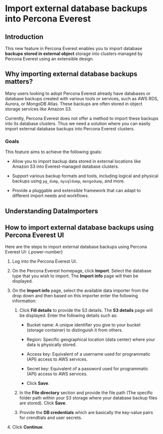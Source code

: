 # Import external database backups into Percona Everest

## Introduction

This new feature in Percona Everest enables you to import database **backups stored in external object** storage into clusters managed by Percona Everest using an extensible design.


## Why importing external database backups matters?

Many users looking to adopt Percona Everest already have databases or database backups created with various tools or services, such as AWS RDS, Aurora, or MongoDB Atlas. These backups are often stored in object storage services like Amazon S3. 

Currently, Percona Everest does not offer a method to import these backups into its database clusters. Thus we need a solution where you can easily import external database backups into Percona Everest clusters.

### Goals

This feature aims to achieve the following goals:

- Allow you to import backup data stored in external locations like Amazon S3 into Everest-managed database clusters.

- Support various backup formats and tools, including logical and physical backups using `pg_dump`, `mysqldump`, `mongodump`, and more.

- Provide a pluggable and extensible framework that can adapt to different import needs and workflows.


## Understanding DataImporters


## How to import external database backups using Percona Everest UI

Here are the steps to import external database backups using Percona Everest UI:
{.power-number}

1. Log into the Percona Everest UI.

2. On the Percona Everest homepage, click **Import**.  Select the database type that you wish to import. The **Import info** page will then be displayed.

3. On the **Import info** page, select the available data importer from the drop down and then based on this importer enter the following information:

    1. Click **Fill details** to provide the S3 details. The **S3 details** page will be displayed. Enter the following details such as:

        - Bucket name: A unique identifier you give to your bucket (storage container) to distinguish it from others.
        - Region: Specific geographical location (data center) where your data is physically stored.
        - Access key: Equivalent of a username used for programmatic (API) access to AWS services.
        - Secret key: Equivalent of a password used for programmatic (API) access to AWS services.
        
        - Click **Save**.


    2. In the **File directory** section and provide the file path (The specific folder path within your S3 storage where your database backup files are stored). Click **Save**.


    3. Provide the **DB credentials** which are basically the key-value pairs for crendtials and user secrets.    


4. Click **Continue**.














